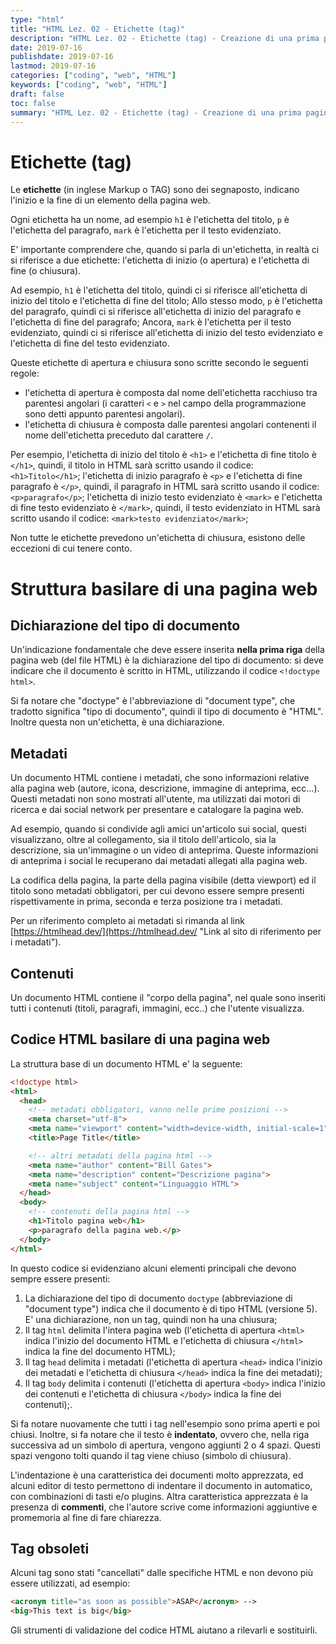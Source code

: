 ```yaml
---
type: "html"
title: "HTML Lez. 02 - Etichette (tag)"
description: "HTML Lez. 02 - Etichette (tag) - Creazione di una prima pagina web e spiegazione dei primi tag"
date: 2019-07-16
publishdate: 2019-07-16
lastmod: 2019-07-16
categories: ["coding", "web", "HTML"]
keywords: ["coding", "web", "HTML"]
draft: false
toc: false
summary: "HTML Lez. 02 - Etichette (tag) - Creazione di una prima pagina web e spiegazione dei primi tag"
---
```


# Etichette (tag)

Le **etichette** (in inglese Markup o TAG) sono dei segnaposto, indicano
l'inizio e la fine di un elemento della pagina web.

Ogni etichetta ha un nome, ad esempio
``h1`` è l'etichetta del titolo,
``p`` è l'etichetta del paragrafo,
``mark`` è l'etichetta per il testo evidenziato.

E' importante comprendere che, quando si parla di un'etichetta, in realtà ci si riferisce a due etichette: l'etichetta di inizio (o apertura) e l'etichetta di fine (o chiusura).

Ad esempio,
``h1`` è l'etichetta del titolo, quindi ci si riferisce all'etichetta di inizio del titolo e l'etichetta di fine del titolo; Allo stesso modo,
``p`` è l'etichetta del paragrafo, quindi ci si riferisce all'etichetta di inizio del paragrafo e l'etichetta di fine del paragrafo; Ancora,
``mark`` è l'etichetta per il testo evidenziato, quindi ci si riferisce all'etichetta di inizio del testo evidenziato e l'etichetta di fine del testo evidenziato.

Queste etichette di apertura e chiusura sono scritte secondo le seguenti regole:
- l'etichetta di apertura è composta dal nome dell'etichetta racchiuso tra parentesi angolari (i caratteri ``<`` e ``>`` nel campo della programmazione sono detti appunto parentesi angolari).
- l'etichetta di chiusura è composta dalle parentesi angolari contenenti il nome dell'etichetta preceduto dal carattere ``/``.

Per esempio,
l'etichetta di inizio del titolo è ``<h1>`` e l'etichetta di fine titolo è ``</h1>``, quindi, il titolo in HTML sarà scritto usando il codice: ``<h1>Titolo</h1>``;
l'etichetta di inizio paragrafo è ``<p>`` e l'etichetta di fine paragrafo è ``</p>``, quindi, il paragrafo in HTML sarà scritto usando il codice: ``<p>paragrafo</p>``;
l'etichetta di inizio testo evidenziato è ``<mark>`` e l'etichetta di fine testo evidenziato è ``</mark>``, quindi, il testo evidenziato in HTML sarà scritto usando il codice: ``<mark>testo evidenziato</mark>``;

Non tutte le etichette prevedono un'etichetta di chiusura, esistono delle eccezioni di cui tenere conto.

# Struttura basilare di una pagina web

## Dichiarazione del tipo di documento

Un'indicazione fondamentale che deve essere inserita **nella prima riga** della pagina web (del file HTML) è la dichiarazione del tipo di documento: si deve indicare che il documento è scritto in HTML, utilizzando il codice ``<!doctype html>``.

Si fa notare che "doctype" è l'abbreviazione di "document type", che tradotto significa "tipo di documento", quindi il tipo di documento è "HTML". Inoltre questa non un'etichetta, è una dichiarazione.

## Metadati

Un documento HTML contiene i metadati, che sono informazioni relative alla pagina web (autore, icona, descrizione, immagine di anteprima, ecc...). Questi metadati non sono mostrati all'utente, ma utilizzati dai motori di ricerca e dai social network per presentare e catalogare la pagina web.

Ad esempio, quando si condivide agli amici un'articolo sui social, questi visualizzano, oltre al collegamento, sia il titolo dell'articolo, sia la descrizione, sia un'immagine o un video di anteprima. Queste informazioni di anteprima i social le recuperano dai metadati allegati alla pagina web.

La codifica della pagina, la parte della pagina visibile (detta viewport) ed il titolo sono metadati obbligatori, per cui devono essere sempre presenti rispettivamente in prima, seconda e terza posizione tra i metadati.

Per un riferimento completo ai metadati si rimanda al link [https://htmlhead.dev/](https://htmlhead.dev/ "Link al sito di riferimento per i metadati").

## Contenuti

Un documento HTML contiene il "corpo della pagina", nel quale sono inseriti tutti i contenuti (titoli, paragrafi, immagini, ecc..) che l'utente visualizza.

## Codice HTML basilare di una pagina web

La struttura base di un documento HTML e' la seguente:

```html
<!doctype html>
<html>
  <head>
    <!-- metadati obbligatori, vanno nelle prime posizioni -->
    <meta charset="utf-8">
    <meta name="viewport" content="width=device-width, initial-scale=1">
    <title>Page Title</title>

    <!-- altri metadati della pagina html -->
    <meta name="author" content="Bill Gates">
    <meta name="description" content="Descrizione pagina">
    <meta name="subject" content="Linguaggio HTML">
  </head>
  <body>
    <!-- contenuti della pagina html -->
    <h1>Titolo pagina web</h1>
    <p>paragrafo della pagina web.</p>
  </body>
</html>
```

In questo codice si evidenziano alcuni elementi principali che devono
sempre essere presenti:

1. La dichiarazione del tipo di documento ``doctype`` (abbreviazione di
  "document type") indica che il documento è di tipo HTML (versione 5).
  E' una dichiarazione, non un tag, quindi non ha una chiusura;
2. Il tag ``html`` delimita l'intera pagina web (l'etichetta di
    apertura ``<html>`` indica l'inizio del documento HTML e l'etichetta
    di chiusura ``</html>`` indica la fine del documento HTML);
3. Il tag ``head`` delimita i metadati (l'etichetta di
    apertura ``<head>`` indica l'inizio dei metadati e l'etichetta
    di chiusura ``</head>`` indica la fine dei metadati);
4. Il tag ``body`` delimita i contenuti (l'etichetta di
    apertura ``<body>`` indica l'inizio dei contenuti e l'etichetta
    di chiusura ``</body>`` indica la fine dei contenuti);.

Si fa notare nuovamente che tutti i tag nell'esempio sono prima aperti e
poi chiusi. Inoltre, si fa notare che il testo è **indentato**, ovvero
che, nella riga successiva ad un simbolo di apertura, vengono aggiunti 2
o 4 spazi. Questi spazi vengono tolti quando il tag viene chiuso
(simbolo di chiusura).

L'indentazione è una caratteristica dei documenti
molto apprezzata, ed alcuni editor di testo permettono di indentare il
documento in automatico, con combinazioni di tasti e/o plugins. Altra
caratteristica apprezzata è la presenza di **commenti**, che l'autore
scrive come informazioni aggiuntive e promemoria al fine di fare
chiarezza.

## Tag obsoleti

Alcuni tag sono stati "cancellati" dalle specifiche HTML e non devono più essere utilizzati, ad esempio:

```html
<acronym title="as soon as possible">ASAP</acronym> -->
<big>This text is big</big>
```

Gli strumenti di validazione del codice HTML aiutano a rilevarli e sostituirli.

